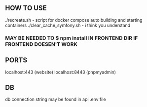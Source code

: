 ## HOW TO USE

./recreate.sh - script for docker compose auto building and starting containers
./clear_cache_symfony.sh - i think you understand 

### MAY BE NEEDED TO $ npm install IN FRONTEND DIR IF FRONTEND DOESEN'T WORK

## PORTS

localhost:443 (website)
localhost:8443 (phpmyadmin)

## DB

db connection string may be found in api .env file